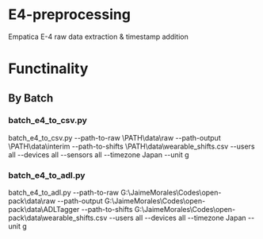 # E4-preprocessing
Empatica E-4 raw data extraction &amp; timestamp addition

# Functinality

## By Batch

### batch_e4_to_csv.py
batch_e4_to_csv.py --path-to-raw \\PATH\data\raw --path-output \\PATH\data\interim --path-to-shifts \\PATH\data\wearable_shifts.csv --users all --devices all --sensors all --timezone Japan --unit g

### batch_e4_to_adl.py
batch_e4_to_adl.py --path-to-raw G:\JaimeMorales\Codes\open-pack\data\raw --path-output G:\JaimeMorales\Codes\open-pack\data\ADLTagger --path-to-shifts G:\JaimeMorales\Codes\open-pack\data\wearable_shifts.csv --users all --devices all --timezone Japan --unit g
